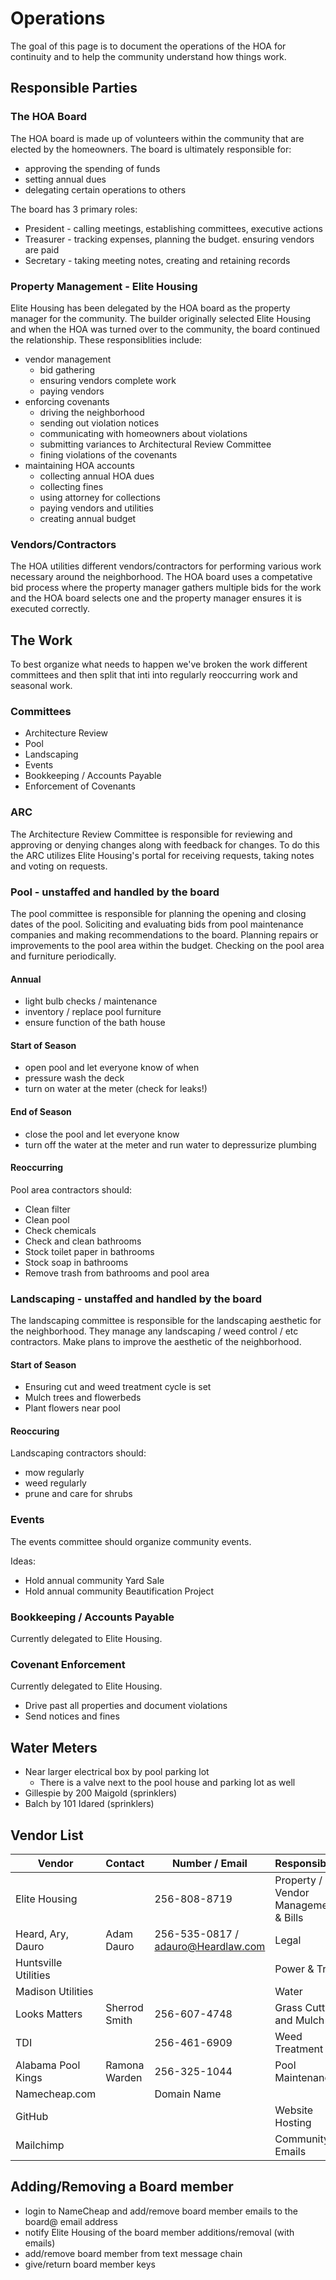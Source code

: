 # Operations

The goal of this page is to document the operations of the HOA for
continuity and to help the community understand how things work.

## Responsible Parties

### The HOA Board

The HOA board is made up of volunteers within the community that are
elected by the homeowners. The board is ultimately responsible for:
* approving the spending of funds
* setting annual dues
* delegating certain operations to others

The board has 3 primary roles:
* President - calling meetings, establishing committees, executive actions
* Treasurer - tracking expenses, planning the budget. ensuring vendors are paid
* Secretary - taking meeting notes, creating and retaining records

### Property Management - Elite Housing

Elite Housing has been delegated by the HOA board as the property manager
for the community. The builder originally selected Elite Housing and when
the HOA was turned over to the community, the board continued the relationship. These responsiblities include:
* vendor management
  * bid gathering
  * ensuring vendors complete work
  * paying vendors
* enforcing covenants
  * driving the neighborhood
  * sending out violation notices
  * communicating with homeowners about violations
  * submitting variances to Architectural Review Committee
  * fining violations of the covenants
* maintaining HOA accounts
  * collecting annual HOA dues
  * collecting fines
  * using attorney for collections
  * paying vendors and utilities
  * creating annual budget

### Vendors/Contractors

The HOA utilities different vendors/contractors for performing various work
necessary around the neighborhood. The HOA board uses a competative bid
process where the property manager gathers multiple bids for the work and
the HOA board selects one and the property manager ensures it is executed
correctly.

## The Work

To best organize what needs to happen we've broken the work different
committees and then split that inti into regularly
reoccurring work and seasonal work.

### Committees

- Architecture Review
- Pool
- Landscaping
- Events
- Bookkeeping / Accounts Payable
- Enforcement of Covenants

### ARC

The Architecture Review Committee is responsible for reviewing and
approving or denying changes along with feedback for changes. To do
this the ARC utilizes Elite Housing's portal for receiving requests,
taking notes and voting on requests.

### Pool - unstaffed and handled by the board

The pool committee is responsible for planning the opening and closing
dates of the pool. Soliciting and evaluating bids from pool maintenance
companies and making recommendations to the board. Planning repairs or
improvements to the pool area within the budget. Checking on the pool
area and furniture periodically.

#### Annual

- light bulb checks / maintenance
- inventory / replace pool furniture
- ensure function of the bath house

#### Start of Season

- open pool and let everyone know of when
- pressure wash the deck
- turn on water at the meter (check for leaks!)

#### End of Season

- close the pool and let everyone know
- turn off the water at the meter and run water to depressurize plumbing

#### Reoccurring

Pool area contractors should:

- Clean filter
- Clean pool
- Check chemicals
- Check and clean bathrooms
- Stock toilet paper in bathrooms
- Stock soap in bathrooms
- Remove trash from bathrooms and pool area

### Landscaping - unstaffed and handled by the board

The landscaping committee is responsible for the landscaping aesthetic
for the neighborhood. They manage any landscaping / weed control / etc
contractors. Make plans to improve the aesthetic of the neighborhood.

#### Start of Season

- Ensuring cut and weed treatment cycle is set
- Mulch trees and flowerbeds
- Plant flowers near pool

#### Reoccuring

Landscaping contractors should:

- mow regularly
- weed regularly
- prune and care for shrubs

### Events

The events committee should organize community events.

Ideas:
- Hold annual community Yard Sale
- Hold annual community Beautification Project

### Bookkeeping / Accounts Payable

Currently delegated to Elite Housing.

### Covenant Enforcement

Currently delegated to Elite Housing.

- Drive past all properties and document violations
- Send notices and fines

## Water Meters

- Near larger electrical box by pool parking lot
  - There is a valve next to the pool house and parking lot as well
- Gillespie by 200 Maigold (sprinklers)
- Balch by 101 Idared (sprinklers)

## Vendor List

| Vendor | Contact | Number / Email | Responsibility |
| ------ | ------- | -------------- | -------------- |
| Elite Housing | | 256-808-8719 | Property / Vendor Management & Bills |
| Heard, Ary, Dauro | Adam Dauro | 256-535-0817 / adauro@Heardlaw.com | Legal |
| Huntsville Utilities | | | Power & Trash |
| Madison Utilities | | | Water |
| Looks Matters | Sherrod Smith | 256-607-4748 | Grass Cutting and Mulch |
| TDI | | 256-461-6909 | Weed Treatment |
| Alabama Pool Kings | Ramona Warden | 256-325-1044 | Pool Maintenance |
| Namecheap.com | | Domain Name |
| GitHub | | | Website Hosting |
| Mailchimp | | | Community Emails |

## Adding/Removing a Board member

- login to NameCheap and add/remove board member emails to the board@ email address
- notify Elite Housing of the board member additions/removal (with emails)
- add/remove board member from text message chain
- give/return board member keys
